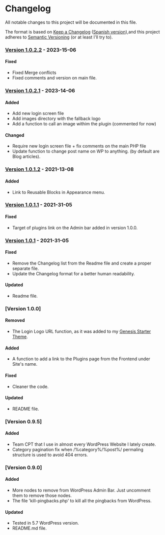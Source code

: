 # Changelog

All notable changes to this project will be documented in this file.

The format is based on [Keep a Changelog](https://keepachangelog.com/en/1.0.0/) ([Spanish version](https://keepachangelog.com/es-ES/1.0.0/)),and this project adheres to [Semantic Versioning](https://semver.org/spec/v2.0.0.html) (or at least I'll try to).

### [Version 1.0.2.2](https://github.com/LuisColome/CoreFunctionalityPlugin/releases/tag/v1.0.2.2) - 2023-15-06

#### Fixed

-   Fixed Merge conflicts
-   Fixed comments and version on main file.

### [Version 1.0.2.1](https://github.com/LuisColome/CoreFunctionalityPlugin/releases/tag/v1.0.2.1) - 2023-14-06

#### Added

-   Add new login screen file
-   Add images directory with the fallback logo
-   Add a function to call an image withim the plugin (commented for now)

#### Changed

-   Require new login screen file + fix comments on the main PHP file
-   Update function to change post name on WP to anything. (by default are Blog articles).

### [Version 1.0.1.2](https://github.com/LuisColome/CoreFunctionalityPlugin/releases/tag/v1.0.1.2) - 2021-13-08

#### Added

-   Link to Reusable Blocks in Appearance menu.

### [Version 1.0.1.1](https://github.com/LuisColome/CoreFunctionalityPlugin/releases/tag/v1.0.1.1) - 2021-31-05

#### Fixed

-   Target of plugins link on the Admin bar added in version 1.0.0.

### [Version 1.0.1](https://github.com/LuisColome/CoreFunctionalityPlugin/releases/tag/v1.0.1) - 2021-31-05

#### Fixed

-   Remove the Changelog list from the Readme file and create a proper separate file.
-   Update the Changelog format for a better human readability.

#### Updated

-   Readme file.

### [Version 1.0.0]

#### Removed

-   The Login Logo URL function, as it was added to my [Genesis Starter Theme](https://github.com/LuisColome/the-dock).

#### Added

-   A function to add a link to the Plugins page from the Frontend under Site's name.

#### Fixed

-   Cleaner the code.

#### Updated

-   README file.

### [Version 0.9.5]

#### Added

-   Team CPT that I use in almost every WordPress Website I lately create.
-   Category pagination fix when /%category%/%post%/ permaling structure is used to avoid 404 errors.

### [Version 0.9.0]

#### Added

-   More nodes to remove from WordPress Admin Bar. Just uncomment them to remove those nodes.
-   The file 'kill-pingbacks.php' to kill all the pingbacks from WordPress.

#### Updated

-   Tested in 5.7 WordPress version.
-   README.md file.
